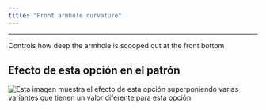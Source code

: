 ```yaml
---
title: "Front armhole curvature"
---
```


***

Controls how deep the armhole is scooped out at the front bottom

## Efecto de esta opción en el patrón

![Esta imagen muestra el efecto de esta opción superponiendo varias variantes que tienen un valor diferente para esta opción](noble_frontarmholecurvature_sample.svg "Efecto de esta opción en el patrón")
